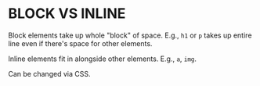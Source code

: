 # BLOCK VS INLINE

Block elements take up whole "block" of space. E.g., `h1` or `p` takes up entire line even if there's space for other elements.

Inline elements fit in alongside other elements. E.g., `a`, `img`.

Can be changed via CSS.
